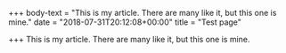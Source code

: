 +++
body-text = "This is my article. There are many like it, but this one is mine."
date = "2018-07-31T20:12:08+00:00"
title = "Test page"

+++
This is my article. There are many like it, but this one is mine.